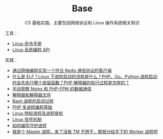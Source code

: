 <h1 align="center">
    Base
</h1>

<p align="center">CS 基础实践，主要包括网络协议和 Linux 操作系统相关知识</p>  

工具：  

- [Linux 命令手册](http://linux.51yip.com/)
- [Linux 系统编程 API](https://man7.org/linux/man-pages/dir_all_by_section.html)

实践：  

- [通过网络编程实现一个符合 Redis 通信协议的客户端](通过网络编程实现一个符合Redis通信协议的客户端.md)
- [什么是 ELF？Linux 下进程启动的流程是什么？PHP、Go、Python 进程启动时会先执行哪个底层函数？PHP 解释器的执行过程是怎样的？](什么是ELF？Linux下进程启动的流程是什么？PHP、Go、Python进程启动时会先执行哪个底层函数？PHP解释器的执行过程是怎样的？.md)
- [手动观察 Nginx 和 PHP-FPM 的数据通信](手动观察Nginx和PHP-FPM的数据通信.md)
- [解释器和解释器文件](解释器和解释器文件.md)
- [Bash 进程的启动过程](Bash进程的启动过程.md)
- [PHP 多进程编程基础](PHP多进程编程基础.md)
- [Linux 特权进程及进程提权](Linux特权进程及进程提权.md)
- [Linux 信号机制](Linux信号机制.md)
- [如何编写守护进程](如何编写守护进程.md)
- [我是个 Master 进程，来了活我 TM 不想干，那就分给手下的 Worker 进程吧](我是个Master进程，来了活我TM不想干，那就分给手下的Worker进程吧.md)
